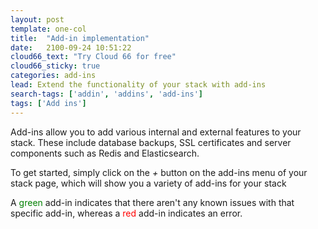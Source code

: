 ```yaml
---
layout: post
template: one-col
title:  "Add-in implementation"
date:   2100-09-24 10:51:22
cloud66_text: "Try Cloud 66 for free"
cloud66_sticky: true
categories: add-ins
lead: Extend the functionality of your stack with add-ins
search-tags: ['addin', 'addins', 'add-ins']
tags: ['Add ins']
---
```


Add-ins allow you to add various internal and external features to your stack. These include database backups, SSL certificates and server components such as Redis and Elasticsearch.

To get started, simply click on the _+_ button on the add-ins menu of your stack page, which will show you a variety of add-ins for your stack

A <font color="green">green</font> add-in indicates that there aren't any known issues with that specific add-in, whereas a <font color="red">red</font> add-in indicates an error.